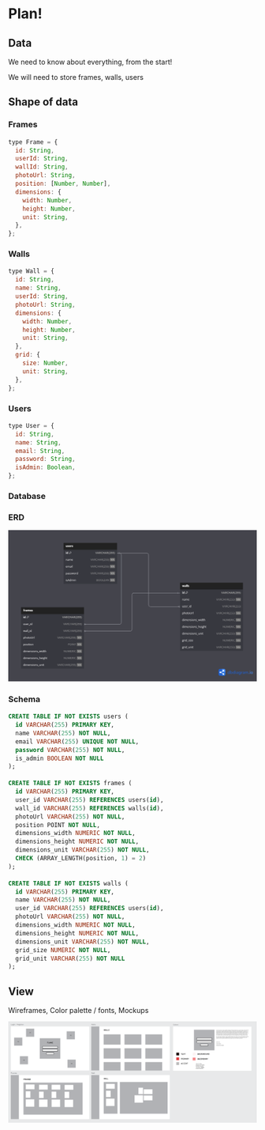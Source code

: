 # Plan!

## Data

We need to know about everything, from the start!

We will need to store frames, walls, users

## Shape of data

### Frames

```jsx
type Frame = {
  id: String,
  userId: String,
  wallId: String,
  photoUrl: String,
  position: [Number, Number],
  dimensions: {
    width: Number,
    height: Number,
    unit: String,
  },
};
```

### Walls

```jsx
type Wall = {
  id: String,
  name: String,
  userId: String,
  photoUrl: String,
  dimensions: {
    width: Number,
    height: Number,
    unit: String,
  },
  grid: {
    size: Number,
    unit: String,
  },
};
```

### Users

```jsx
type User = {
  id: String,
  name: String,
  email: String,
  password: String,
  isAdmin: Boolean,
};
```

### Database

### ERD

![ERD](ERD_waterfall.png)

### Schema

```sql
CREATE TABLE IF NOT EXISTS users (
  id VARCHAR(255) PRIMARY KEY,
  name VARCHAR(255) NOT NULL,
  email VARCHAR(255) UNIQUE NOT NULL,
  password VARCHAR(255) NOT NULL,
  is_admin BOOLEAN NOT NULL
);

CREATE TABLE IF NOT EXISTS frames (
  id VARCHAR(255) PRIMARY KEY,
  user_id VARCHAR(255) REFERENCES users(id),
  wall_id VARCHAR(255) REFERENCES walls(id),
  photoUrl VARCHAR(255) NOT NULL,
  position POINT NOT NULL,
  dimensions_width NUMERIC NOT NULL,
  dimensions_height NUMERIC NOT NULL,
  dimensions_unit VARCHAR(255) NOT NULL,
  CHECK (ARRAY_LENGTH(position, 1) = 2)
);

CREATE TABLE IF NOT EXISTS walls (
  id VARCHAR(255) PRIMARY KEY,
  name VARCHAR(255) NOT NULL,
  user_id VARCHAR(255) REFERENCES users(id),
  photoUrl VARCHAR(255) NOT NULL,
  dimensions_width NUMERIC NOT NULL,
  dimensions_height NUMERIC NOT NULL,
  dimensions_unit VARCHAR(255) NOT NULL,
  grid_size NUMERIC NOT NULL,
  grid_unit VARCHAR(255) NOT NULL
);

```

## View

Wireframes, Color palette / fonts, Mockups

![Wireframes for FLAME](WIREFRAME_waterfall.png)
